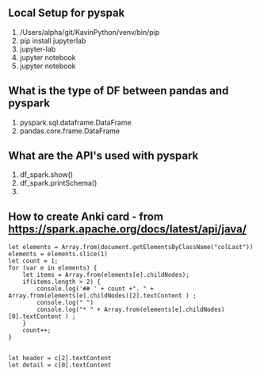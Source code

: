## Local Setup for pyspak
1. /Users/alpha/git/KavinPython/venv/bin/pip
2. pip install jupyterlab
3. jupyter-lab
4. jupyter notebook
5. jupyter notebook


## What is the type of DF between pandas and pyspark

1. pyspark.sql.dataframe.DataFrame
2. pandas.core.frame.DataFrame

## What are the API's used with pyspark
1. df_spark.show()
2. df_spark.printSchema()
2. 

## How to create Anki card - from https://spark.apache.org/docs/latest/api/java/

```javascrtpt
let elements = Array.from(document.getElementsByClassName("colLast"))
elements = elements.slice(1)
let count = 1;
for (var e in elements) {	  
	let items = Array.from(elements[e].childNodes);
	if(items.length > 2) {
		console.log('## ' + count +". " + Array.from(elements[e].childNodes)[2].textContent ) ;
		console.log(" ")
		console.log("* " + Array.from(elements[e].childNodes)[0].textContent ) ;
	}
	count++;
}


let header = c[2].textContent
let detail = c[0].textContent 
```
